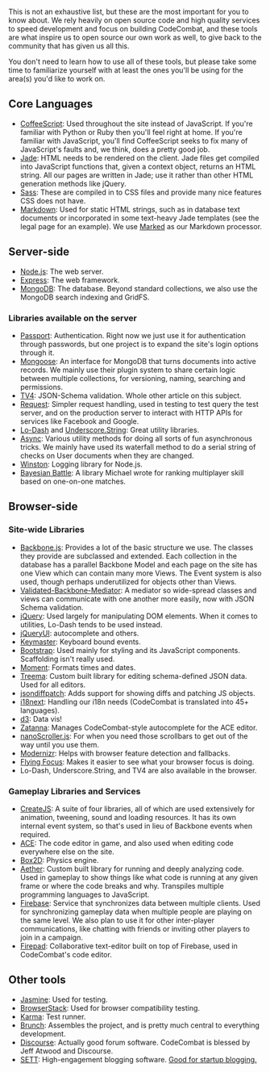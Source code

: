 This is not an exhaustive list, but these are the most important for you to know about. We rely heavily on open source code and high quality services to speed development and focus on building CodeCombat, and these tools are what inspire us to open source our own work as well, to give back to the community that has given us all this. 

You don't need to learn how to use all of these tools, but please take some time to familiarize yourself with at least the ones you'll be using for the area(s) you'd like to work on.

## Core Languages

* [CoffeeScript](http://coffeescript.org/): Used throughout the site instead of JavaScript. If you're familiar with Python or Ruby then you'll feel right at home. If you're familiar with JavaScript, you'll find CoffeeScript seeks to fix many of JavaScript's faults and, we think, does a pretty good job.
* [Jade](http://jade-lang.com/): HTML needs to be rendered on the client. Jade files get compiled into JavaScript functions that, given a context object, returns an HTML string. All our pages are written in Jade; use it rather than other HTML generation methods like jQuery.
* [Sass](http://sass-lang.com/guide): These are compiled in to CSS files and provide many nice features CSS does not have.
* [Markdown](http://daringfireball.net/projects/markdown/basics): Used for static HTML strings, such as in database text documents or incorporated in some text-heavy Jade templates (see the legal page for an example). We use [Marked](https://github.com/chjj/marked) as our Markdown processor.

## Server-side

* [Node.js](http://nodejs.org/api/): The web server.
* [Express](http://expressjs.com): The web framework.
* [MongoDB](http://docs.mongodb.org/manual/): The database. Beyond standard collections, we also use the MongoDB search indexing and GridFS.

### Libraries available on the server
* [Passport](http://passportjs.org/guide/): Authentication. Right now we just use it for authentication through passwords, but one project is to expand the site's login options through it.
* [Mongoose](http://mongoosejs.com/docs/guide.html): An interface for MongoDB that turns documents into active records. We mainly use their plugin system to share certain logic between multiple collections, for versioning, naming, searching and permissions.
* [TV4](https://github.com/geraintluff/tv4): JSON-Schema validation. Whole other article on this subject.
* [Request](https://github.com/mikeal/request): Simpler request handling, used in testing to test query the test server, and on the production server to interact with HTTP APIs for services like Facebook and Google.
* [Lo-Dash](http://lodash.com/docs) and [Underscore.String](https://github.com/epeli/underscore.string#readme): Great utility libraries.
* [Async](https://github.com/caolan/async): Various utility methods for doing all sorts of fun asynchronous tricks. We mainly have used its waterfall method to do a serial string of checks on User documents when they are changed.
* [Winston](https://github.com/flatiron/winston): Logging library for Node.js.
* [Bayesian Battle](https://github.com/codecombat/bayesian-battle): A library Michael wrote for ranking multiplayer skill based on one-on-one matches.

## Browser-side

### Site-wide Libraries

* [Backbone.js](http://backbonejs.org/): Provides a lot of the basic structure we use. The classes they provide are subclassed and extended. Each collection in the database has a parallel Backbone Model and each page on the site has one View which can contain many more Views. The Event system is also used, though perhaps underutilized for objects other than Views.
* [Validated-Backbone-Mediator](https://github.com/jamesflorentino/nanoScrollerJS): A mediator so wide-spread classes and views can communicate with one another more easily, now with JSON Schema validation.
* [jQuery](http://api.jquery.com/): Used largely for manipulating DOM elements. When it comes to utilities, Lo-Dash tends to be used instead.
* [jQueryUI](http://api.jqueryui.com/): autocomplete and others.
* [Keymaster](https://github.com/madrobby/keymaster): Keyboard bound events.
* [Bootstrap](http://getbootstrap.com/): Used mainly for styling and its JavaScript components. Scaffolding isn't really used.
* [Moment](http://momentjs.com/): Formats times and dates.
* [Treema](https://github.com/codecombat/treema): Custom built library for editing schema-defined JSON data. Used for all editors.
* [jsondiffpatch](https://github.com/benjamine/jsondiffpatch): Adds support for showing diffs and patching JS objects.
* [i18next](https://github.com/i18next/i18next): Handling our i18n needs (CodeCombat is translated into 45+ languages).
* [d3](https://github.com/mbostock/d3): Data vis!
* [Zatanna](https://github.com/differentmatt/zatanna): Manages CodeCombat-style autocomplete for the ACE editor.
* [nanoScroller.js](https://github.com/jamesflorentino/nanoScrollerJS): For when you need those scrollbars to get out of the way until you use them.
* [Modernizr](https://github.com/Modernizr/Modernizr): Helps with browser feature detection and fallbacks.
* [Flying Focus](https://github.com/NV/flying-focus): Makes it easier to see what your browser focus is doing.
* Lo-Dash, Underscore.String, and TV4 are also available in the browser.

### Gameplay Libraries and Services

* [CreateJS](http://www.createjs.com/#!/CreateJS): A suite of four libraries, all of which are used extensively for animation, tweening, sound and loading resources. It has its own internal event system, so that's used in lieu of Backbone events when required.
* [ACE](http://ace.c9.io/#nav=about): The code editor in game, and also used when editing code everywhere else on the site.
* [Box2D](http://box2d.org/): Physics engine.
* [Aether](https://github.com/codecombat/aether): Custom built library for running and deeply analyzing code. Used in gameplay to show things like what code is running at any given frame or where the code breaks and why. Transpiles multiple programming languages to JavaScript.
* [Firebase](https://www.firebase.com/): Service that synchronizes data between multiple clients. Used for synchronizing gameplay data when multiple people are playing on the same level. We also plan to use it for other inter-player communications, like chatting with friends or inviting other players to join in a campaign.
* [Firepad](http://www.firepad.io/): Collaborative text-editor built on top of Firebase, used in CodeCombat's code editor.

## Other tools
* [Jasmine](http://jasmine.github.io/2.0/introduction.html): Used for testing.
* [BrowserStack](http://browserstack.com): Used for browser compatibility testing.
* [Karma](https://github.com/karma-runner/karma): Test runner.
* [Brunch](https://github.com/brunch/brunch): Assembles the project, and is pretty much central to everything development.
* [Discourse](http://www.discourse.org/): Actually good forum software. CodeCombat is blessed by Jeff Atwood and Discourse.
* [SETT](http://sett.com): High-engagement blogging software. [Good for startup blogging.](http://blog.nickwinter.net/startup-blogging)